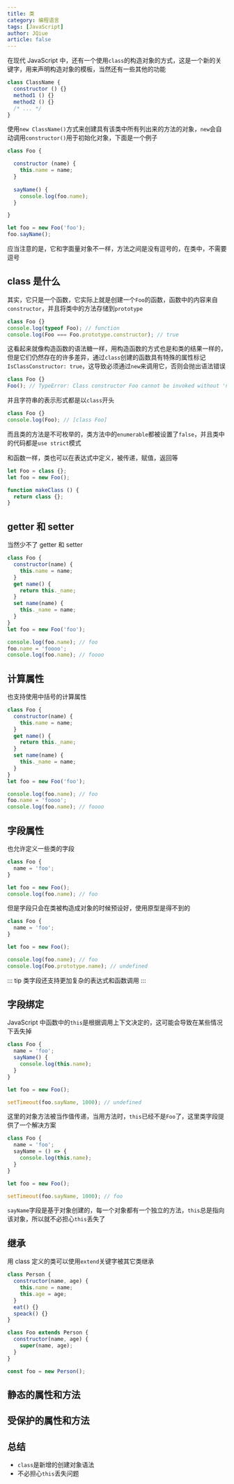 ```yaml
---
title: 类
category: 编程语言
tags: [JavaScript]
author: JQiue
article: false
---
```


在现代 JavaScript 中，还有一个使用`class`的构造对象的方式，这是一个新的关键字，用来声明构造对象的模板，当然还有一些其他的功能

```js
class ClassName {
  constructor () {}
  method1 () {}
  method2 () {}
  /* ... */
}
```

使用`new ClassName()`方式来创建具有该类中所有列出来的方法的对象，`new`会自动调用`constructor()`用于初始化对象，下面是一个例子

```js
class Foo {

  constructor (name) {
    this.name = name;
  }
  
  sayName() {
    console.log(foo.name);
  }

}

let foo = new Foo('foo');
foo.sayName();
```

应当注意的是，它和字面量对象不一样，方法之间是没有逗号的，在类中，不需要逗号

## class 是什么

其实，它只是一个函数，它实际上就是创建一个`Foo`的函数，函数中的内容来自`constructor`，并且将类中的方法存储到`prototype`

```js
class Foo {}
console.log(typeof Foo); // function
console.log(Foo === Foo.prototype.constructor); // true
```

这看起来就像构造函数的语法糖一样，用构造函数的方式也是和类的结果一样的，但是它们仍然存在的许多差异，通过`class`创建的函数具有特殊的属性标记`IsClassConstructor: true`，这导致必须通过`new`来调用它，否则会抛出语法错误

```js
class Foo {}
Foo(); // TypeError: Class constructor Foo cannot be invoked without 'new'
```

并且字符串的表示形式都是以`class`开头

```js
class Foo {}
console.log(Foo); // [class Foo]
```

而且类的方法是不可枚举的，类方法中的`enumerable`都被设置了`false`，并且类中的代码都是`use strict`模式

和函数一样，类也可以在表达式中定义，被传递，赋值，返回等

```js
let Foo = class {};
let foo = new Foo();

function makeClass () {
  return class {};
}
```

## getter 和 setter

当然少不了 getter 和 setter

```js
class Foo {
  constructor(name) {
    this.name = name;
  }
  get name() {
    return this._name;
  }
  set name(name) {
    this._name = name;
  }
}
let foo = new Foo('foo');

console.log(foo.name); // foo
foo.name = 'foooo';
console.log(foo.name); // foooo
```

## 计算属性

也支持使用中括号的计算属性

```js
class Foo {
  constructor(name) {
    this.name = name;
  }
  get name() {
    return this._name;
  }
  set name(name) {
    this._name = name;
  }
}
let foo = new Foo('foo');

console.log(foo.name); // foo
foo.name = 'foooo';
console.log(foo.name); // foooo
```

## 字段属性

也允许定义一些类的字段

```js
class Foo {
  name = 'foo';
}

let foo = new Foo();
console.log(foo.name); // foo
```

但是字段只会在类被构造成对象的时候预设好，使用原型是得不到的

```js
class Foo {
  name = 'foo';
}

let foo = new Foo();

console.log(foo.name); // foo
console.log(Foo.prototype.name); // undefined
```

::: tip
类字段还支持更加复杂的表达式和函数调用
:::

## 字段绑定

JavaScript 中函数中的`this`是根据调用上下文决定的，这可能会导致在某些情况下丢失掉

```js
class Foo {
  name = 'foo';
  sayName() {
    console.log(this.name);
  }
}

let foo = new Foo();

setTimeout(foo.sayName, 1000); // undefined
```

这里的对象方法被当作值传递，当用方法时，`this`已经不是`Foo`了，这里类字段提供了一个解决方案

```js
class Foo {
  name = 'foo';
  sayName = () => {
    console.log(this.name);
  }
}

let foo = new Foo();

setTimeout(foo.sayName, 1000); // foo
```

`sayName`字段是基于对象创建的，每一个对象都有一个独立的方法，`this`总是指向该对象，所以就不必担心`this`丢失了

## 继承

用 class 定义的类可以使用`extend`关键字被其它类继承

```js
class Person {
  constructor(name, age) {
    this.name = name;
    this.age = age;
  }
  eat() {}
  speack() {}
}

class Foo extends Person {
  constructor(name, age) {
    super(name, age);
  }
}

const foo = new Person();
```

## 静态的属性和方法

## 受保护的属性和方法

## 总结

+ `class`是新增的创建对象语法
+ 不必担心`this`丢失问题
